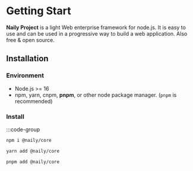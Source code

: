 # Getting Start

**Naily Project** is a light Web enterprise framework for node.js. It is easy to use and can be used in a progressive way to build a web application. Also free & open source.

## Installation

### Environment

- Node.js >= 16
- npm, yarn, cnpm, **pnpm**, or other node package manager. (`pnpm` is recommended)

### Install

:::code-group

```bash [npm]
npm i @naily/core
```

```bash [yarn]
yarn add @naily/core
```

```bash [pnpm]
pnpm add @naily/core
```

